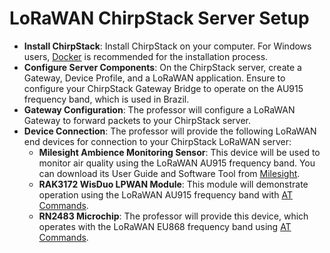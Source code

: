 # LoRaWAN ChirpStack Server Setup

- **Install ChirpStack**: Install ChirpStack on your computer. For Windows users, [Docker](https://www.chirpstack.io/docs/getting-started/docker.html) is recommended for the installation process.
- **Configure Server Components**: On the ChirpStack server, create a Gateway, Device Profile, and a LoRaWAN application. Ensure to configure your ChirpStack Gateway Bridge to operate on the AU915 frequency band, which is used in Brazil.
- **Gateway Configuration**: The professor will configure a LoRaWAN Gateway to forward packets to your ChirpStack server.
- **Device Connection**: The professor will provide the following LoRaWAN end devices for connection to your ChirpStack LoRaWAN server:
  - **Milesight Ambience Monitoring Sensor**: This device will be used to monitor air quality using the LoRaWAN AU915 frequency band. You can download its User Guide and Software Tool from [Milesight](https://www.milesight.com/iot/product/lorawan-sensor/am107).
  - **RAK3172 WisDuo LPWAN Module**: This module will demonstrate operation using the LoRaWAN AU915 frequency band with [AT Commands](https://docs.rakwireless.com/RUI3/Serial-Operating-Modes/AT-Command-Manual/#lorawan-joining-and-sending).
  - **RN2483 Microchip**: The professor will provide this device, which operates with the LoRaWAN EU868 frequency band using [AT Commands](https://ww1.microchip.com/downloads/en/DeviceDoc/40001784B.pdf).




